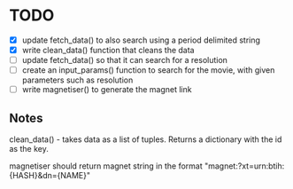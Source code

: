 # TODO


- [x] update fetch_data() to also search using a period delimited string
- [x] write clean_data() function that cleans the data
- [ ] update fetch_data() so that it can search for a resolution
- [ ] create an input_params() function to search for the movie, with given parameters such as resolution
- [ ] write magnetiser() to generate the magnet link

## Notes

clean_data() - takes data as a list of tuples. Returns a dictionary with the id as the key.

magnetiser should return magnet string in the format "magnet:?xt=urn:btih:{HASH}&dn={NAME}"
